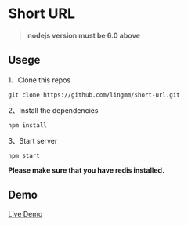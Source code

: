 # Short URL

>**nodejs version must be 6.0 above**

## Usege

1、Clone this repos

```
git clone https://github.com/lingmm/short-url.git
```

2、Install the dependencies

```
npm install
```
3、Start server

```
npm start
```

**Please make sure that you have redis installed.**

## Demo

[Live Demo]()